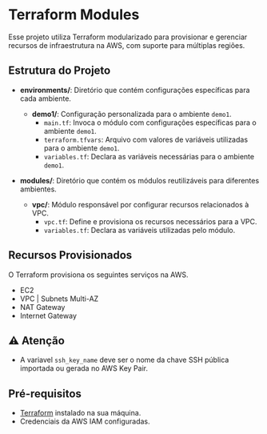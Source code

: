 
# Terraform Modules
Esse projeto utiliza Terraform modularizado para provisionar e gerenciar recursos de infraestrutura na AWS, com suporte para múltiplas regiões.


## Estrutura do Projeto

- **environments/**: Diretório que contém configurações específicas para cada ambiente.
  - **demo1/**: Configuração personalizada para o ambiente `demo1`.
    - `main.tf`: Invoca o módulo com configurações específicas para o ambiente `demo1`.
    - `terraform.tfvars`: Arquivo com valores de variáveis utilizadas para o ambiente `demo1`.
    - `variables.tf`: Declara as variáveis necessárias para o ambiente `demo1`.
    
- **modules/**: Diretório que contém os módulos reutilizáveis para diferentes ambientes.
  - **vpc/**: Módulo responsável por configurar recursos relacionados à VPC.
    - `vpc.tf`: Define e provisiona os recursos necessários para a  VPC.
    - `variables.tf`: Declara as variáveis utilizadas pelo módulo.
    
## Recursos Provisionados
O Terraform provisiona os seguintes serviços na AWS.

- EC2
- VPC | Subnets Multi-AZ
- NAT Gateway
- Internet Gateway


## ⚠️ Atenção

- A variavel `ssh_key_name` deve ser o nome da chave SSH pública importada ou gerada no AWS Key Pair.

## Pré-requisitos

- [Terraform](https://www.terraform.io/downloads.html) instalado na sua máquina.
- Credenciais da AWS IAM configuradas.
